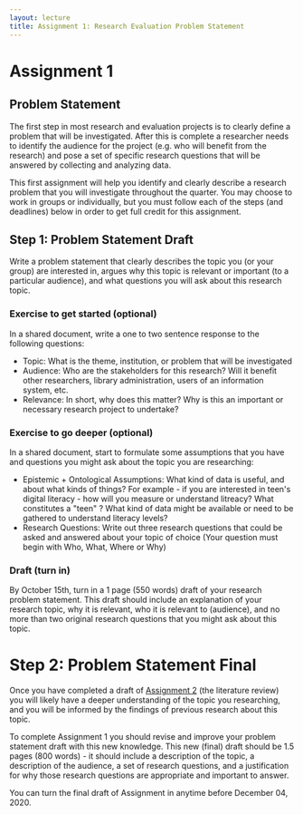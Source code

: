 ```yaml
---
layout: lecture
title: Assignment 1: Research Evaluation Problem Statement
---
```

# Assignment 1

## Problem Statement
The first step in most research and evaluation projects is to clearly define a problem that will be investigated. After this is complete a researcher needs to identify the audience for the project (e.g. who will benefit from the research) and pose a set of specific research questions that will be answered by collecting and analyzing data.

This first assignment will help you identify and clearly describe a research problem that you will investigate throughout the quarter. You may choose to work in groups or individually, but you must follow each of the steps (and deadlines) below in order to get full credit for this assignment.

## Step 1: Problem Statement Draft
Write a problem statement that clearly describes the topic you (or your group) are interested in, argues why this topic is relevant or important (to a particular audience), and what questions you will ask about this research topic.

### Exercise to get started (optional)
In a shared document, write a one to two sentence response to the following questions:

- Topic: What is the theme, institution, or problem that will be investigated
- Audience: Who are the stakeholders for this research? Will it benefit other researchers, library administration, users of an information system, etc.
- Relevance: In short, why does this matter? Why is this an important or necessary research project to undertake?

### Exercise to go deeper (optional)
In a shared document, start to formulate some assumptions that you have and questions you might ask about the topic you are researching:

- Epistemic + Ontological Assumptions: What kind of data is useful, and about what kinds of things? For example - if you are interested in teen's digital literacy - how will you measure or understand litreacy? What constitutes a "teen" ? What kind of data might be available or need to be gathered to understand literacy levels?
- Research Questions: Write out three research questions that could be asked and answered about your topic of choice (Your question must begin with Who, What, Where or Why)

### Draft (turn in)
By October 15th, turn in a 1 page (550 words) draft of your research problem statement. This draft should include an explanation of your research topic, why it is relevant, who it is relevant to (audience), and no more than two original research questions that you might ask about this topic.

# Step 2: Problem Statement Final
Once you have completed a draft of [Assignment 2]() (the literature review) you will likely have a deeper understanding of the topic you researching, and you will be informed by the findings of previous research about this topic.

To complete Assignment 1 you should revise and improve your problem statement draft with this new knowledge. This new (final) draft should be 1.5 pages (800 words) - it should include a description of the topic, a description of the audience, a set of research questions, and a justification for why those research questions are appropriate and important to answer.

You can turn the final draft of Assignment in anytime before December 04, 2020.
